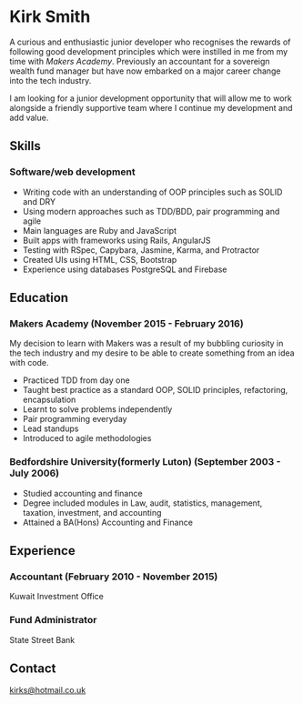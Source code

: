 # Kirk Smith

A curious and enthusiastic junior developer who recognises the rewards of following good development principles which were instilled in me from my time with *Makers Academy*.
Previously an accountant for a sovereign wealth fund manager but have now embarked on a major career change into the tech industry.

I am looking for a junior development opportunity that will allow me to work alongside a friendly supportive team where I continue my development and add value.

## Skills
### Software/web development
* Writing code with an understanding of OOP principles such as SOLID and DRY
* Using modern approaches such as TDD/BDD, pair programming and agile
* Main languages are Ruby and JavaScript
* Built apps with frameworks using Rails, AngularJS
* Testing with RSpec, Capybara, Jasmine, Karma, and Protractor
* Created UIs using HTML, CSS, Bootstrap
* Experience using databases PostgreSQL and Firebase

## Education
### Makers Academy (November 2015 - February 2016)
My decision to learn with Makers was a result of my bubbling curiosity in the tech industry and my desire to be able to create something from an idea with code.
* Practiced TDD from day one
* Taught best practice as a standard OOP, SOLID principles, refactoring, encapsulation
* Learnt to solve problems independently
* Pair programming everyday
* Lead standups
* Introduced to agile methodologies

### Bedfordshire University(formerly Luton) (September 2003 - July 2006)
* Studied accounting and finance
* Degree included modules in Law, audit, statistics, management, taxation, investment, and accounting
* Attained a BA(Hons) Accounting and Finance

## Experience
### Accountant (February 2010 - November 2015)
Kuwait Investment Office

### Fund Administrator
State Street Bank

## Contact
kirks@hotmail.co.uk
